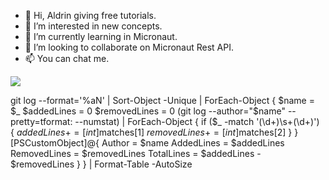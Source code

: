 - 👋 Hi, Aldrin giving free tutorials.
- 👀 I’m interested in new concepts.
- 🌱 I’m currently learning in Micronaut.
- 💞️ I’m looking to collaborate on Micronaut Rest API.
- 📫 You can chat me.

![](https://komarev.com/ghpvc/?username=renboy1222&color=green)
<!---
renboy1222/renboy1222 is a ✨ special ✨ repository because its `README.md` (this file) appears on your GitHub profile.
You can click the Preview link to take a look at your changes.
--->

git log --format='%aN' | Sort-Object -Unique | ForEach-Object {
    $name = $_
    $addedLines = 0
    $removedLines = 0
    (git log --author="$name" --pretty=tformat: --numstat) | ForEach-Object {
        if ($_ -match '(\d+)\s+(\d+)') {
            $addedLines += [int]$matches[1]
            $removedLines += [int]$matches[2]
        }
    }
    [PSCustomObject]@{
        Author = $name
        AddedLines = $addedLines
        RemovedLines = $removedLines
        TotalLines = $addedLines - $removedLines
    }
} | Format-Table -AutoSize
